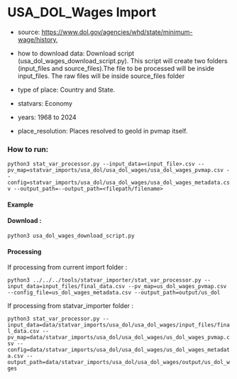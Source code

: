 # USA_DOL_Wages Import

- source: https://www.dol.gov/agencies/whd/state/minimum-wage/history, 

- how to download data: Download script (usa_dol_wages_download_script.py).
    This script will create two folders (input_files and source_files).The file to be processed will be inside input_files. The raw files will be inside source_files folder

- type of place: Country and State.

- statvars: Economy

- years: 1968 to 2024

- place_resolution: Places resolved to geoId in pvmap itself.

### How to run:

`python3 stat_var_processor.py --input_data=<input_file>.csv --pv_map=statvar_imports/usa_dol/usa_dol_wages/usa_dol_wages_pvmap.csv --config=statvar_imports/usa_dol/usa_dol_wages/usa_dol_wages_metadata.csv --output_path=--output_path=<filepath/filename>`

#### Example
#### Download : 
`python3 usa_dol_wages_download_script.py`

#### Processing
If processing from current import folder :

`python3 ../../../tools/statvar_importer/stat_var_processor.py --input_data=input_files/final_data.csv --pv_map=us_dol_wages_pvmap.csv --config_file=us_dol_wages_metadata.csv --output_path=output/us_dol`

If processing from statvar_importer folder :

`python3 stat_var_processor.py --input_data=data/statvar_imports/usa_dol/usa_dol_wages/input_files/final_data.csv --pv_map=data/statvar_imports/usa_dol/usa_dol_wages/us_dol_wages_pvmap.csv --config=data/statvar_imports/usa_dol/usa_dol_wages/us_dol_wages_metadata.csv --output_path=data/statvar_imports/usa_dol/usa_dol_wages/output/us_dol_wges`
